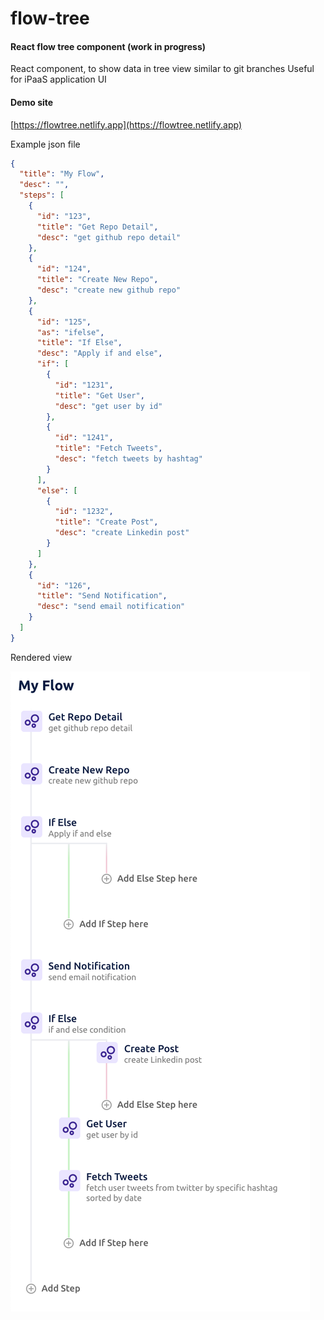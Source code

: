 # flow-tree

#### React flow tree component (work in progress)

React component, to show data in tree view similar to git branches
Useful for iPaaS application UI

#### Demo site

[https://flowtree.netlify.app](https://flowtree.netlify.app)

Example json file

```json
{
  "title": "My Flow",
  "desc": "",
  "steps": [
    {
      "id": "123",
      "title": "Get Repo Detail",
      "desc": "get github repo detail"
    },
    {
      "id": "124",
      "title": "Create New Repo",
      "desc": "create new github repo"
    },
    {
      "id": "125",
      "as": "ifelse",
      "title": "If Else",
      "desc": "Apply if and else",
      "if": [
        {
          "id": "1231",
          "title": "Get User",
          "desc": "get user by id"
        },
        {
          "id": "1241",
          "title": "Fetch Tweets",
          "desc": "fetch tweets by hashtag"
        }
      ],
      "else": [
        {
          "id": "1232",
          "title": "Create Post",
          "desc": "create Linkedin post"
        }
      ]
    },
    {
      "id": "126",
      "title": "Send Notification",
      "desc": "send email notification"
    }
  ]
}
```

Rendered view

![Rendered](/public/ss1.png)
